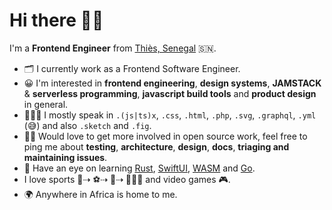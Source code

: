 # Hi there 👋🏾

I'm a **Frontend Engineer** from [Thiès, Senegal](https://goo.gl/maps/BGygcDETwaQU67aBA) 🇸🇳.

- 🗂 I currently work as a Frontend Software Engineer.
- 😀 I'm interested in **frontend engineering**, **design systems**, **JAMSTACK** & **serverless programming**, **javascript build tools** and **product design** in general.
- 👨🏾‍💻 I mostly speak in `.(js|ts)x`, `.css`, `.html`, `.php`, `.svg`, `.graphql`, `.yml` (😅) and also `.sketch` and `.fig`.
- 🙌🏽 Would love to get more involved in open source work, feel free to ping me about **testing**, **architecture**, **design**, **docs**, **triaging and maintaining issues**.
- 👀 Have an eye on learning [Rust](https://www.rust-lang.org/), [SwiftUI](https://developer.apple.com/xcode/swiftui/), [WASM](https://webassembly.org/) and [Go](https://golang.org/).
- I love sports 🏀⇢ ⚽️⇢ 🏐⇢ 🏃🏾‍♂️ and video games 🎮.
- 🌍 Anywhere in Africa is home to me.

